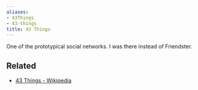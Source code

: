 ```yaml
---
aliases:
- 43Things
- 43-things
title: 43 Things
---
```


One of the prototypical social networks. I was there instead of Friendster.

## Related

* [43 Things - Wikipedia](https://en.wikipedia.org/wiki/43_Things)